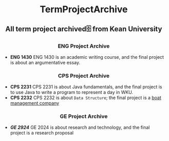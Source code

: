 <h1 align="center"> TermProjectArchive</h1>

<h2 align="center">All term project archived🗄️ from Kean University</h1>
<h3 align="center">ENG Project Archive</h3>

- ****ENG 1430**** ENG 1430 is an academic writing course, and the final project is about an argumentative essay.

 <h3 align="center">CPS Project Archive</h3>

- ****CPS 2231**** CPS 2231 is about Java fundamentals, and the final project is to use Java to write a program to represent a day in WKU.
-  ****CPS 2232**** CPS 2232 is about `Data Structure`; the final project is a [boat management company](https://github.com/AlbertZhaoCA/CPS2232_FinalProject)

 <h3 align="center">GE Project Archive</h3>

 - ***GE 2924*** GE 2024 is about research and technology, and the final project is a research proposal




